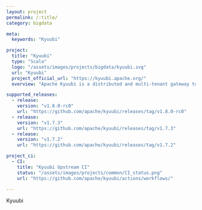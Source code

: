 ```yaml
---
layout: project
permalink: /:title/
category: bigdata

meta:
  keywords: "Kyuubi"

project:
  title: "Kyuubi"
  type: "Scala"
  logo: "/assets/images/projects/bigdata/kyuubi.svg"
  url: "Kyuubi"
  project_official_url: "https://kyuubi.apache.org/"
  overview: "Apache Kyuubi is a distributed and multi-tenant gateway to provide serverless SQL on data warehouses and lakehouses."

supported_releases:
  - release:
    version: "v1.8.0-rc0"
    url: "https://github.com/apache/kyuubi/releases/tag/v1.8.0-rc0"
  - release:
    version: "v1.7.3"
    url: "https://github.com/apache/kyuubi/releases/tag/v1.7.3"
  - release:
    version: "v1.7.2"
    url: "https://github.com/apache/kyuubi/releases/tag/v1.7.2"

project_ci:
  - CI:
    title: "Kyuubi Upstream CI"
    status: "/assets/images/projects/common/CI_status.png"
    url: "https://github.com/apache/kyuubi/actions/workflows/"

---
```


<p>Kyuubi</p>
